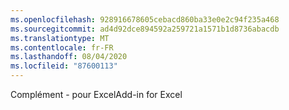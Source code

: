 ```yaml
---
ms.openlocfilehash: 928916678605cebacd860ba33e0e2c94f235a468
ms.sourcegitcommit: ad4d92dce894592a259721a1571b1d8736abacdb
ms.translationtype: MT
ms.contentlocale: fr-FR
ms.lasthandoff: 08/04/2020
ms.locfileid: "87600113"
---
```

<span data-ttu-id="ff871-101">Complément \- pour Excel</span><span class="sxs-lookup"><span data-stu-id="ff871-101">Add\-in for Excel</span></span>
